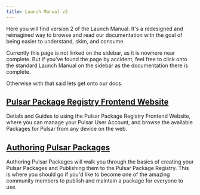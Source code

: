 ```yaml
---
title: Launch Manual v2
---
```


Here you will find version 2 of the Launch Manual. It's a redesigned and reimagined way to browse and read our documentation with the goal of being easier to understand, skim, and consume.

Currently this page is not linked on the sidebar, as it is nowhere near complete. But if you've found the page by accident, feel free to click onto the standard Launch Manual on the sidebar as the documentation there is complete.

Otherwise with that said lets get onto our docs.

## [Pulsar Package Registry Frontend Website](/docs/launch-manual-v2/sections/ppr-frontend)

Detials and Guides to using the Pulsar Package Registry Frontend Website, where you can manage your Pulsar User Account, and browse the available Packages for Pulsar from any device on the web.

## [Authoring Pulsar Packages](/docs/launch-manual-v2/sections/authoring-packages)

Authoring Pulsar Packages will walk you through the basics of creating your Pulsar Packages and Publishing them to the Pulsar Package Registry. This is where you should go if you'd like to become one of the amazing community members to publish and maintain a package for everyone to use.
